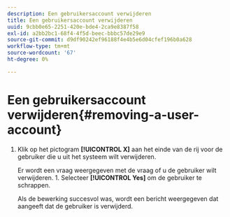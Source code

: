 ```yaml
---
description: Een gebruikersaccount verwijderen
title: Een gebruikersaccount verwijderen
uuid: 9cbb0e65-2251-420e-bde4-2ca9e8387f58
exl-id: a2bb2bc1-68f4-4f5d-beec-bbbc57de29e9
source-git-commit: d9df90242ef96188f4e4b5e6d04cfef196b0a628
workflow-type: tm+mt
source-wordcount: '67'
ht-degree: 0%

---
```


# Een gebruikersaccount verwijderen{#removing-a-user-account}

1. Klik op het pictogram **[!UICONTROL X]** aan het einde van de rij voor de gebruiker die u uit het systeem wilt verwijderen.

   Er wordt een vraag weergegeven met de vraag of u de gebruiker wilt verwijderen. 1. Selecteer **[!UICONTROL Yes]** om de gebruiker te schrappen.

   Als de bewerking succesvol was, wordt een bericht weergegeven dat aangeeft dat de gebruiker is verwijderd.
